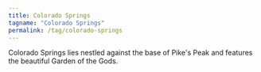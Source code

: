 ```yaml
---
title: Colorado Springs
tagname: "Colorado Springs"
permalink: /tag/colorado-springs
---
```


Colorado Springs lies nestled against the base of Pike's Peak and features the beautiful Garden of the Gods.